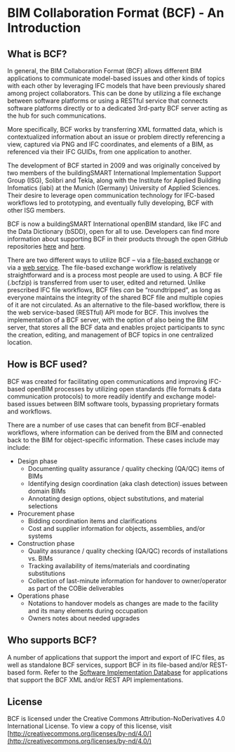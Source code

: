BIM Collaboration Format (BCF) - An Introduction
================================================

What is BCF?
------------

In general, the BIM Collaboration Format (BCF) allows different BIM applications to communicate model-based issues and other kinds of topics with each other by leveraging IFC models that have been previously shared among project collaborators. This can be done by utilizing a file exchange between software platforms or using a RESTful service that connects software platforms directly or to a dedicated 3rd-party BCF server acting as the hub for such communications.

More specifically, BCF works by transferring XML formatted data, which is contextualized information about an issue or problem directly referencing a view, captured via PNG and IFC coordinates, and elements of a BIM, as referenced via their IFC GUIDs, from one application to another.

The development of BCF started in 2009 and was originally conceived by two members of the buildingSMART International Implementation Support Group (ISG), Solibri and Tekla, along with the Institute for Applied Building Infomatics (iabi) at the Munich (Germany) University of Applied Sciences. Their desire to leverage open communication technology for IFC-based workflows led to prototyping, and eventually fully developing, BCF with other ISG members.

BCF is now a buildingSMART International openBIM standard, like IFC and the Data Dictionary (bSDD), open for all to use. Developers can find more information about supporting BCF in their products through the open GitHub repositories [here](https://github.com/buildingSMART/BCF-XML) and [here](https://github.com/buildingSMART/BCF-API).

There are two different ways to utilize BCF – via a [file-based exchange](https://github.com/buildingSMART/BCF-XML) or via a [web service](https://github.com/buildingSMART/BCF-API). The file-based exchange workflow is relatively straightforward and is a process most people are used to using. A BCF file (.bcfzip) is transferred from user to user, edited and returned. Unlike prescribed IFC file workflows, BCF files _can_ be “roundtripped”, as long as everyone maintains the integrity of the shared BCF file and multiple copies of it are not circulated. As an alternative to the file-based workflow, there is the web service-based (RESTful) API mode for BCF. This involves the implementation of a BCF server, with the option of also being the BIM server, that stores all the BCF data and enables project participants to sync the creation, editing, and management of BCF topics in one centralized location.

How is BCF used?
----------------

BCF was created for facilitating open communications and improving IFC-based openBIM processes by utilizing open standards (file formats & data communication protocols) to more readily identify and exchange model-based issues between BIM software tools, bypassing proprietary formats and workflows.

There are a number of use cases that can benefit from BCF-enabled workflows, where information can be derived from the BIM and connected back to the BIM for object-specific information. These cases include may include:

*   Design phase
    *   Documenting quality assurance / quality checking (QA/QC) items of BIMs
    *   Identifying design coordination (aka clash detection) issues between domain BIMs
    *   Annotating design options, object substitutions, and material selections
*   Procurement phase
    *   Bidding coordination items and clarifications
    *   Cost and supplier information for objects, assemblies, and/or systems
*   Construction phase
    *   Quality assurance / quality checking (QA/QC) records of installations vs. BIMs
    *   Tracking availability of items/materials and coordinating substitutions
    *   Collection of last-minute information for handover to owner/operator as part of the COBie deliverables
*   Operations phase
    *   Notations to handover models as changes are made to the facility and its many elements during occupation
    *   Owners notes about needed upgrades

Who supports BCF?
-----------------

A number of applications that support the import and export of IFC files, as well as standalone BCF services, support BCF in its file-based and/or REST-based form. Refer to the [Software Implementation Database](https://technical.buildingsmart.org/resources/software-implementations/) for applications that support the BCF XML and/or REST API implementations.

License
-------

BCF is licensed under the Creative Commons Attribution-NoDerivatives 4.0 International License. To view a copy of this license, visit [http://creativecommons.org/licenses/by-nd/4.0/](http://creativecommons.org/licenses/by-nd/4.0/)
